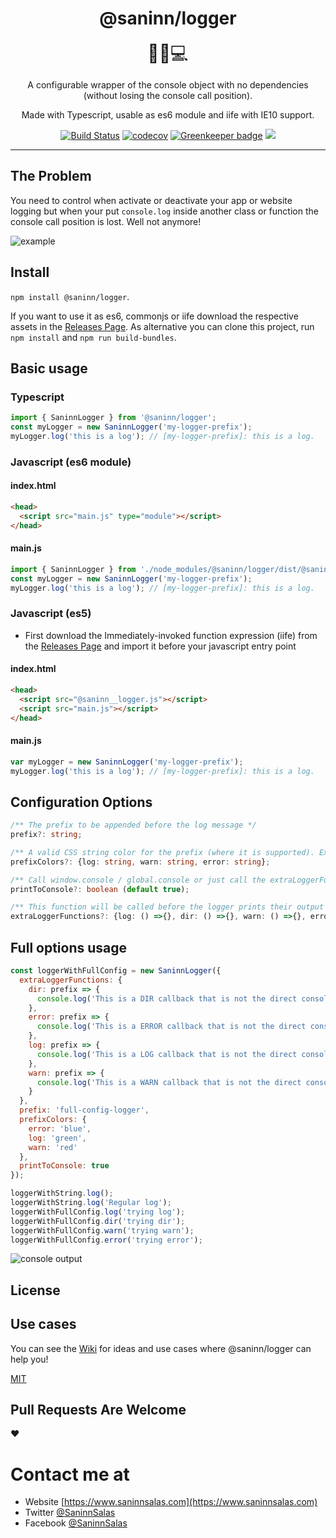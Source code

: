 <div align="center">
  <h1>@saninn/logger</h1>

<span style="font-size:2em">👨‍💻💻</span>

A configurable wrapper of the console object with no dependencies (without losing the console call position).

Made with Typescript, usable as es6 module and iife with IE10 support.

<div align="center">

[![Build Status](https://travis-ci.org/distante/saninn-logger.svg?branch=master)](https://travis-ci.org/distante/saninn-logger) [![codecov](https://codecov.io/gh/distante/saninn-logger/branch/master/graph/badge.svg)](https://codecov.io/gh/distante/saninn-logger) [![Greenkeeper badge](https://badges.greenkeeper.io/distante/saninn-logger.svg)](https://greenkeeper.io/) ![](https://img.shields.io/github/license/distante/saninn-logger.svg)

</div>
</div>

<hr />

## The Problem

You need to control when activate or deactivate your app or website logging but when your put `console.log` inside another class or function the console call position is lost. Well not anymore!

![example][example]

[example]: https://i.imgur.com/NQSB5f5.png 'Saninn Logger Example'

## Install

`npm install @saninn/logger`.

If you want to use it as es6, commonjs or iife download the respective assets in the [Releases Page](https://github.com/distante/saninn-logger/releases/). As alternative you can clone this project, run `npm install` and `npm run build-bundles`.

## Basic usage

### Typescript

```ts
import { SaninnLogger } from '@saninn/logger';
const myLogger = new SaninnLogger('my-logger-prefix');
myLogger.log('this is a log'); // [my-logger-prefix]: this is a log.
```

### Javascript (es6 module)

#### index.html

```html
<head>
  <script src="main.js" type="module"></script>
</head>
```

#### main.js

```js
import { SaninnLogger } from './node_modules/@saninn/logger/dist/@saninn__logger.js';
const myLogger = new SaninnLogger('my-logger-prefix');
myLogger.log('this is a log'); // [my-logger-prefix]: this is a log.
```

### Javascript (es5)

- First download the Immediately-invoked function expression (iife) from the [Releases Page](https://github.com/distante/saninn-logger/releases/) and import it before your javascript entry point

#### index.html

```html
<head>
  <script src="@saninn__logger.js"></script>
  <script src="main.js"></script>
</head>
```

#### main.js

```js
var myLogger = new SaninnLogger('my-logger-prefix');
myLogger.log('this is a log'); // [my-logger-prefix]: this is a log.
```

## Configuration Options

```ts
/** The prefix to be appended before the log message */
prefix?: string;

/** A valid CSS string color for the prefix (where it is supported). Examples: red | #ffbbss | rgb(255,10,2) | rgba(255,10,2,1)  */
prefixColors?: {log: string, warn: string, error: string};

/** Call window.console / global.console or just call the extraLoggerFunction */
printToConsole?: boolean (default true);

/** This function will be called before the logger prints their output */
extraLoggerFunctions?: {log: () =>{}, dir: () =>{}, warn: () =>{}, error: () =>{}};

```

## Full options usage

```js
const loggerWithFullConfig = new SaninnLogger({
  extraLoggerFunctions: {
    dir: prefix => {
      console.log('This is a DIR callback that is not the direct console.dir', 'thisIsTheFrefix ' + prefix);
    },
    error: prefix => {
      console.log('This is a ERROR callback that is not the direct console.error', 'thisIsTheFrefix ' + prefix);
    },
    log: prefix => {
      console.log('This is a LOG callback that is not the direct console.log', 'thisIsTheFrefix ' + prefix);
    },
    warn: prefix => {
      console.log('This is a WARN callback that is not the direct console.warn', 'thisIsTheFrefix ' + prefix);
    }
  },
  prefix: 'full-config-logger',
  prefixColors: {
    error: 'blue',
    log: 'green',
    warn: 'red'
  },
  printToConsole: true
});

loggerWithString.log();
loggerWithString.log('Regular log');
loggerWithFullConfig.log('trying log');
loggerWithFullConfig.dir('trying dir');
loggerWithFullConfig.warn('trying warn');
loggerWithFullConfig.error('trying error');
```

![console output][output]

[output]: https://i.imgur.com/6A8IT7H.png 'console output'

## License

## Use cases

You can see the [Wiki](https://github.com/distante/saninn-logger/wiki) for ideas and use cases where @saninn/logger can help you!

[MIT](/LICENSE)

## Pull Requests Are Welcome

❤

# Contact me at

- Website [https://www.saninnsalas.com](https://www.saninnsalas.com)
- Twitter [@SaninnSalas](https://twitter.com/saninnsalas)
- Facebook [@SaninnSalas](https://www.facebook.com/SaninnSD/)
